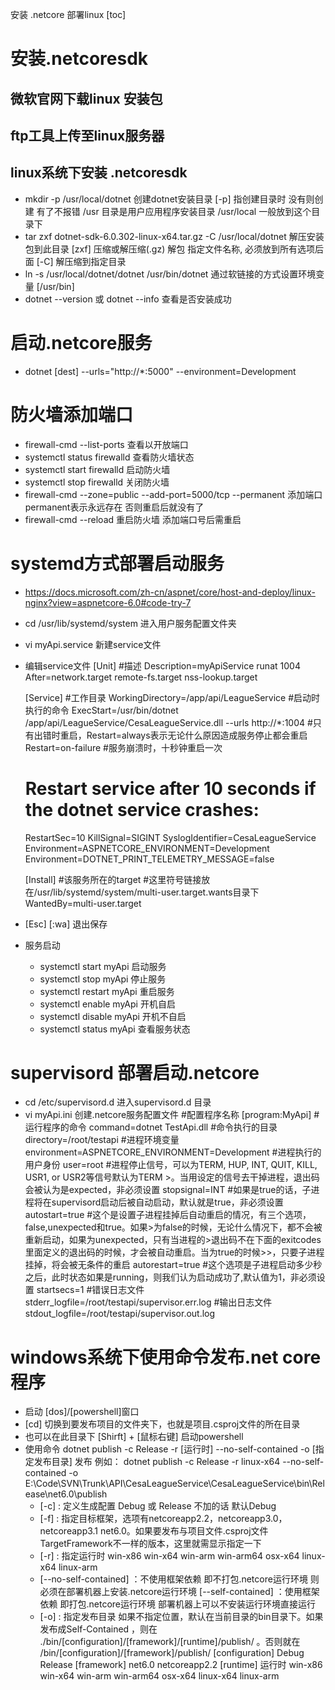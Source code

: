 安装 .netcore 部署linux
[toc]

# 安装.netcoresdk
## 微软官网下载linux 安装包

## ftp工具上传至linux服务器 

## linux系统下安装 .netcoresdk
- mkdir -p /usr/local/dotnet 创建dotnet安装目录 
  [-p] 指创建目录时 没有则创建 有了不报错
  /usr 目录是用户应用程序安装目录
  /usr/local 一般放到这个目录下
- tar zxf dotnet-sdk-6.0.302-linux-x64.tar.gz -C /usr/local/dotnet 解压安装包到此目录 
  [zxf] 压缩或解压缩(.gz)  解包  指定文件名称, 必须放到所有选项后面
  [-C] 解压缩到指定目录
- ln -s /usr/local/dotnet/dotnet /usr/bin/dotnet 通过软链接的方式设置环境变量
  [/usr/bin]
- dotnet --version 或 dotnet --info 查看是否安装成功
  
# 启动.netcore服务
- dotnet [dest] --urls="http://*:5000" --environment=Development

# 防火墙添加端口
- firewall-cmd --list-ports 查看以开放端口
- systemctl status firewalld 查看防火墙状态
- systemctl start firewalld 启动防火墙
- systemctl stop firewalld 关闭防火墙
- firewall-cmd --zone=public --add-port=5000/tcp --permanent 添加端口 permanent表示永远存在 否则重启后就没有了
- firewall-cmd --reload 重启防火墙 添加端口号后需重启

# systemd方式部署启动服务
- https://docs.microsoft.com/zh-cn/aspnet/core/host-and-deploy/linux-nginx?view=aspnetcore-6.0#code-try-7
- cd /usr/lib/systemd/system 进入用户服务配置文件夹
- vi myApi.service 新建service文件
- 编辑service文件
  [Unit]
  #描述
  Description=myApiService runat 1004
  After=network.target remote-fs.target nss-lookup.target

  [Service]
  #工作目录
  WorkingDirectory=/app/api/LeagueService
  #启动时执行的命令
  ExecStart=/usr/bin/dotnet /app/api/LeagueService/CesaLeagueService.dll --urls http://*:1004
  #只有出错时重启，Restart=always表示无论什么原因造成服务停止都会重启
  Restart=on-failure #服务崩溃时，十秒钟重启一次
  # Restart service after 10 seconds if the dotnet service crashes:
  RestartSec=10
  KillSignal=SIGINT
  SyslogIdentifier=CesaLeagueService
  Environment=ASPNETCORE_ENVIRONMENT=Development
  Environment=DOTNET_PRINT_TELEMETRY_MESSAGE=false

  [Install]
  #该服务所在的target
  #这里符号链接放在/usr/lib/systemd/system/multi-user.target.wants目录下
  WantedBy=multi-user.target
  
- [Esc] [:wa] 退出保存
- 服务启动
  - systemctl start myApi 启动服务
  - systemctl stop myApi 停止服务
  - systemctl restart myApi 重启服务
  - systemctl enable myApi 开机自启
  - systemctl disable myApi 开机不自启
  - systemctl status myApi 查看服务状态

# supervisord 部署启动.netcore
- cd /etc/supervisord.d 进入supervisord.d 目录
- vi myApi.ini 创建.netcore服务配置文件
  #配置程序名称
  [program:MyApi]
  #运行程序的命令
  command=dotnet TestApi.dll
  #命令执行的目录
  directory=/root/testapi
  #进程环境变量
  environment=ASPNETCORE_ENVIRONMENT=Development
  #进程执行的用户身份
  user=root
  #进程停止信号，可以为TERM, HUP, INT, QUIT, KILL, USR1, or USR2等信号默认为TERM >。当用设定的信号去干掉进程，退出码会被认为是expected，非必须设置
  stopsignal=INT
  #如果是true的话，子进程将在supervisord启动后被自动启动，默认就是true，非必须设置
  autostart=true
  #这个是设置子进程挂掉后自动重启的情况，有三个选项，false,unexpected和true。如果>为false的时候，无论什么情况下，都不会被重新启动，如果为unexpected，只有当进程的>退出码不在下面的exitcodes里面定义的退出码的时候，才会被自动重启。当为true的时候>>，只要子进程挂掉，将会被无条件的重启
  autorestart=true
  #这个选项是子进程启动多少秒之后，此时状态如果是running，则我们认为启动成功了,默认值为1，非必须设置
  startsecs=1
  #错误日志文件
  stderr_logfile=/root/testapi/supervisor.err.log
  #输出日志文件
  stdout_logfile=/root/testapi/supervisor.out.log

# windows系统下使用命令发布.net core 程序
- 启动 [dos]/[powershell]窗口
- [cd] 切换到要发布项目的文件夹下，也就是项目.csproj文件的所在目录
- 也可以在此目录下 [Shirft] + [鼠标右键] 启动powershell
- 使用命令 dotnet publish -c Release -r [运行时] --no-self-contained -o [指定发布目录]  发布
  例如：
   dotnet publish -c Release -r linux-x64 --no-self-contained -o E:\Code\SVN\Trunk\API\CesaLeagueService\CesaLeagueService\bin\Release\net6.0\publish
  - [-c] : 定义生成配置 Debug 或 Release 不加的话 默认Debug
  - [-f] : 指定目标框架，选项有netcoreapp2.2，netcoreapp3.0，netcoreapp3.1 net6.0。如果要发布与项目文件.csproj文件TargetFramework不一样的版本，这里就需显示指定一下
  - [-r] : 指定运行时 win-x86 win-x64 win-arm win-arm64 osx-x64 linux-x64 linux-arm
  - [--no-self-contained] ：不使用框架依赖 即不打包.netcore运行环境 则必须在部署机器上安装.netcore运行环境
    [--self-contained] ：使用框架依赖 即打包.netcore运行环境 部署机器上可以不安装运行环境直接运行
  - [-o] : 指定发布目录
    如果不指定位置，默认在当前目录的bin目录下。如果发布成Self-Contained ，则在 ./bin/[configuration]/[framework]/[runtime]/publish/ 。否则就在 /bin/[configuration]/[framework]/publish/
    [configuration] Debug Release
    [framework] net6.0 netcoreapp2.2
    [runtime] 运行时 win-x86 win-x64 win-arm win-arm64 osx-x64 linux-x64 linux-arm


  